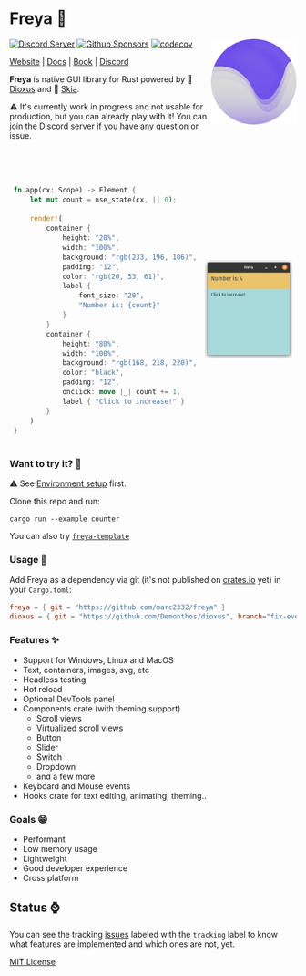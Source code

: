# Freya :crab:

<a href="https://freyaui.dev/"><img align="right" src="logo.svg" alt="Freya logo" width="150"/></a>

[![Discord Server](https://img.shields.io/discord/1015005816094478347.svg?logo=discord&style=flat-square)](https://discord.gg/sYejxCdewG)
[![Github Sponsors](https://img.shields.io/github/sponsors/marc2332?style=social)](https://github.com/sponsors/marc2332)
[![codecov](https://codecov.io/github/marc2332/freya/branch/main/graph/badge.svg?token=APSGEC84B8)](https://codecov.io/github/marc2332/freya)

[Website](https://freyaui.dev) | [Docs](https://docs.freyaui.dev/freya) | [Book](https://book.freyaui.dev) | [Discord](https://discord.gg/sYejxCdewG)

**Freya** is native GUI library for Rust powered by 🧬 [Dioxus](https://dioxuslabs.com) and 🎨 [Skia](https://skia.org/). 

⚠️ It's currently work in progress and not usable for production, but you can already play with it! You can join the [Discord](https://discord.gg/sYejxCdewG) server if you have any question or issue. 

<br/>
<br/>

<table>
<tr>
<td style="border:hidden;">

```rust
fn app(cx: Scope) -> Element {
    let mut count = use_state(cx, || 0);

    render!(
        container {
            height: "20%",
            width: "100%",
            background: "rgb(233, 196, 106)",
            padding: "12",
            color: "rgb(20, 33, 61)",
            label { 
                font_size: "20", 
                "Number is: {count}"
            }
        }
        container {
            height: "80%",
            width: "100%",
            background: "rgb(168, 218, 220)",
            color: "black",
            padding: "12",
            onclick: move |_| count += 1,
            label { "Click to increase!" }
        }
    )
}
```
</td>
<td style="border:hidden;">

![Freya](./demo.png)

</td>
</table>

### Want to try it? 🤔

⚠️ See [Environment setup](https://book.freyaui.dev/setup.html) first.

Clone this repo and run:

```shell
cargo run --example counter
```

You can also try [`freya-template`](https://github.com/marc2332/freya-template)

### Usage 📜
Add Freya as a dependency via git (it's not published on [crates.io](https://crates.io/) yet) in your `Cargo.toml`:

```toml
freya = { git = "https://github.com/marc2332/freya" }
dioxus = { git = "https://github.com/Demonthos/dioxus", branch="fix-event-bubling", features = ["macro", "hooks"]}
```

### Features ✨
- Support for Windows, Linux and MacOS
- Text, containers, images, svg, etc
- Headless testing
- Hot reload
- Optional DevTools panel
- Components crate (with theming support)
   - Scroll views 
   - Virtualized scroll views
   - Button
   - Slider
   - Switch
   - Dropdown
   - and a few more
- Keyboard and Mouse events
- Hooks crate for text editing, animating, theming..

### Goals 😁
- Performant
- Low memory usage
- Lightweight 
- Good developer experience
- Cross platform

## Status ⌚

You can see the tracking [issues](https://github.com/marc2332/freya/issues?q=is%3Aopen+is%3Aissue+label%3Atracking) labeled with the `tracking` label to know what features are implemented and which ones are not, yet.

[MIT License](./LICENSE.md)
